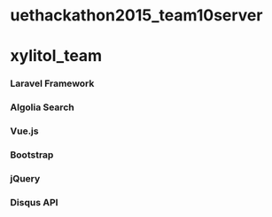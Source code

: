 # uethackathon2015_team10server
# xylitol_team

### Laravel Framework 
### Algolia Search 
### Vue.js
### Bootstrap
### jQuery
### Disqus API
